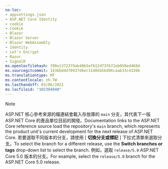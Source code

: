 ```yaml
---
no-loc:
- appsettings.json
- ASP.NET Core Identity
- cookie
- Cookie
- Blazor
- Blazor Server
- Blazor WebAssembly
- Identity
- Let's Encrypt
- Razor
- SignalR
ms.openlocfilehash: f90e1372379ab40b5ef612d73fb72eb050ed468d
ms.sourcegitcommit: 1436bd4d70937d6ec3140da56d96caab33c4320b
ms.translationtype: MT
ms.contentlocale: zh-TW
ms.lasthandoff: 03/06/2021
ms.locfileid: "102394940"
---
```

> [!NOTE]
> <span data-ttu-id="8aca9-101">ASP.NET 核心參考來源的檔連結會載入存放庫的 `main` 分支，其代表下一版 ASP.NET Core 的產品單位目前的開發。</span><span class="sxs-lookup"><span data-stu-id="8aca9-101">Documentation links to the ASP.NET Core reference source load the repository's `main` branch, which represents the product unit's current development for the next release of ASP.NET Core.</span></span> <span data-ttu-id="8aca9-102">若要選取不同版本的分支，請使用 [ **切換分支或標記** ] 下拉式清單來選取分支。</span><span class="sxs-lookup"><span data-stu-id="8aca9-102">To select the branch for a different release, use the **Switch branches or tags** drop-down list to select the branch.</span></span> <span data-ttu-id="8aca9-103">例如，選取 `release/5.0` ASP.NET Core 5.0 版本的分支。</span><span class="sxs-lookup"><span data-stu-id="8aca9-103">For example, select the `release/5.0` branch for the ASP.NET Core 5.0 release.</span></span>
